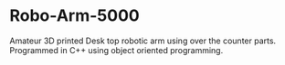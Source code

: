 # Robo-Arm-5000
Amateur 3D printed Desk top robotic arm using over the counter parts. Programmed in C++ using object oriented programming. 
